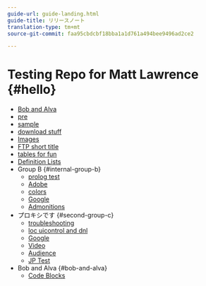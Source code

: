 ```yaml
---
guide-url: guide-landing.html
guide-title: リリースノート
translation-type: tm+mt
source-git-commit: faa95cbdcbf18bba1a1d761a494bee9496ad2ce2

---
```


# Testing Repo for Matt Lawrence {#hello}

* [Bob and Alva](bob-html-table-test.md)
* [pre](pre.md)
* [sample](sample.md)
* [download stuff](downloads-and-stuff.md)
* [Images](images.md)
* [FTP short title](ftp.md)
* [tables for fun](tables.md)
* [Definition Lists](definition.md)
* Group B {#internal-group-b}
   * [prolog test](prolog.md)
   * [Adobe](https://www.adobe.com)
   * [colors](color.md)
   * [Google](https://www.google.com)
   * [Admonitions](admonition-test.md)
* プロキシです {#second-group-c}
   * [troubleshooting](troubleshooting.md)
   * [loc uicontrol and dnl](locdnl.md)
   * [Google](https://www.google.com)
   * [Video](videos.md)
   * [Audience](audience-lab-faq.md)
   * [JP Test](jptest.md)
* Bob and Alva {#bob-and-alva}
   * [Code Blocks](code-block.md)
